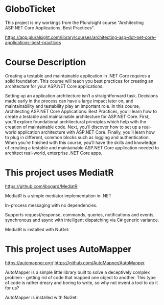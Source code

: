 # GloboTicket

This project is my workings from the Pluralsight course "Architecting ASP.NET Core Applications: Best Practices".

https://app.pluralsight.com/library/courses/architecting-asp-dot-net-core-applications-best-practices

# Course Description

Creating a testable and maintainable application in .NET Core requires a solid foundation. This course will teach you best practices for creating an architecture for your ASP.NET Core applications.

Setting up an application architecture isn’t a straightforward task. Decisions made early in the process can have a large impact later on, and maintainability and testability play an important role. In this course, Architecting ASP.NET Core Applications: Best Practices, you’ll learn how to create a testable and maintainable architecture for ASP.NET Core. First, you’ll explore foundational architectural principles which help with the creation of maintainable code. Next, you’ll discover how to set up a real-world application architecture with ASP.NET Core. Finally, you’ll learn how to plug in different, common blocks such as logging and authentication. When you’re finished with this course, you’ll have the skills and knowledge of creating a testable and maintainable ASP.NET Core application needed to architect real-world, enterprise .NET Core apps.

# This project uses MediatR

https://github.com/jbogard/MediatR

MediatR is a simple mediator implementation in .NET

In-process messaging with no dependencies.

Supports request/response, commands, queries, notifications and events, synchronous and async with intelligent dispatching via C# generic variance.

MediatR is installed with NuGet:

# This project uses AutoMapper

https://automapper.org/
https://github.com/AutoMapper/AutoMapper

AutoMapper is a simple little library built to solve a deceptively complex problem - getting rid of code that mapped one object to another. This type of code is rather dreary and boring to write, so why not invent a tool to do it for us?

AutoMapper is installed with NuGet:
